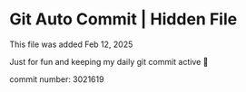 # Git Auto Commit | Hidden File

This file was added Feb 12, 2025

Just for fun and keeping my daily git commit active 🤪

commit number: 3021619
